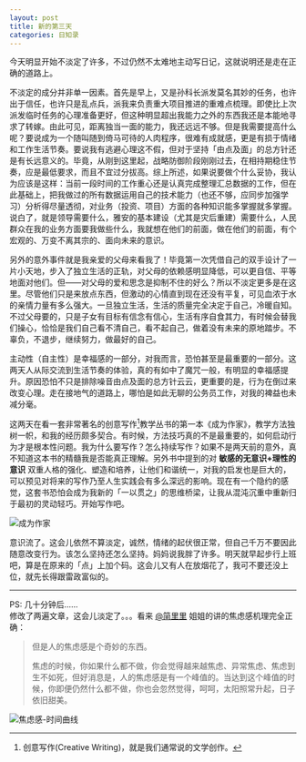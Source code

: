 ```yaml
---
layout: post
title: 新的第三天
categories: 日知录
---
```


今天明显开始不淡定了许多，不过仍然不太难地主动写日记，这就说明还是走在正确的道路上。

不淡定的成分并非单一因素。首先是早上，又是孙科长派发莫名其妙的任务，也许出于信任，也许只是乱点兵，派我来负责重大项目推进的重难点梳理。即使比上次派发临时任务的心理准备更好，但这种明显超出我能力之外的东西我还是本能地寻求了转嫁。由此可见，距离独当一面的能力，我还远远不够。但是我需要提高什么呢？要说成为一个随叫随到倚马可待的人肉程序，很难有成就感，更是有损于情绪和工作生活节奏。要说我有逃避心理这不假，但对于坚持「由点及面」的总方针还是有长远意义的。毕竟，从刚到这里起，战略防御阶段刚刚过去，在相持期稳住节奏，应是最低要求，而且不宜过分拔高。综上所述，如果说要做个什么妥协，我认为应该是这样：当前一段时间的工作重心还是认真完成整理汇总数据的工作，但在此基础上，把我做过的所有数据运用自己的技术能力（也还不够，应同步加强学习）分析得尽量透彻，对业务（投资、项目）方面的各种知识能多掌握就多掌握。说白了，就是领导需要什么，雅安的基本建设（尤其是灾后重建）需要什么，人民群众在我的业务方面要我做些什么，我就想在他们的前面，做在他们的前面，有个宏观的、万变不离其宗的、面向未来的意识。

另外的意外事件就是我亲爱的父母来看我了！毕竟第一次凭借自己的双手设计了一片小天地，步入了独立生活的正轨，对父母的依赖感明显降低，可以更自信、平等地面对他们。但——对父母的爱和思念是抑制不住的好么？所以不淡定更多是在这里。尽管他们只是来放点东西，但激动的心情直到现在还没有平复，可见血浓于水的亲情力量有多么强大。一旦独立生活，生活的质量完全决定于自己，冷暖自知。不过父母要的，只是子女有目标有信念有信心，生活有序自食其力，有时候会替我们操心，恰恰是我们自己看不清自己，看不起自己，做着没有未来的原地踏步。不辜负，不退步，继续努力，做最好的自己。

主动性（自主性）是幸福感的一部分，对我而言，恐怕甚至是最重要的一部分。这两天人从际交流到生活节奏的体验，真的有如中了魔咒一般，有明显的幸福感提升。原因恐怕不只是排除噪音由点及面的总方针云云，更重要的是，行为在倒过来改变心理。走在接地气的道路上，哪怕是如此无聊的公务员工作，对我的裨益也未减分毫。

这两天在看一套非常著名的创意写作[^1]教学丛书的第一本《成为作家》，教学方法独树一帜，和我的经历颇多契合。有时候，方法技巧真的不是最重要的，如何启动行为才是根本性问题。我为什么要写作？怎么持续写作？如果不是两天前的意外，真不知道这本书的精髓我是否能真正理解。另外书中提到的对 **敏感的无意识+理性的意识** 双重人格的强化、塑造和培养，让他们和谐统一，对我的启发也是巨大的，可以预见对将来的写作乃至人生实践会有多么深远的影响。现在有一个隐约的感觉，这套书恐怕会成为我新的「一以贯之」的思维桥梁，让我从混沌沉重中重新归于最初的灵动轻巧。开始写作吧。

![成为作家](http://img3.douban.com/lpic/s4609352.jpg "成为作家")

意识流了。这会儿依然不算淡定，诚然，情绪的起伏很正常，但自己千万不要因此随意改变行为。该怎么坚持还怎么坚持。妈妈说我胖了许多。明天就早起步行上班吧，算是在原来的「点」上加个码。这会儿又有人在放烟花了，我可不要还没上位，就先长得跟雷政富似的。

***

PS: 几十分钟后……  
修改了两遍文章，这会儿淡定了。。。看来 [@简里里](http://www.douban.com/people/58600475/) 姐姐的讲的焦虑感机理完全正确：

> 但是人的焦虑感是个奇妙的东西。
>
> 焦虑的时候，你如果什么都不做，你会觉得越来越焦虑、异常焦虑、焦虑到生不如死，但好消息是，人的焦虑感是有一个峰值的。当达到这个峰值的时候，你即便仍然什么都不做，你也会忽然觉得，呵呵，太阳照常升起，日子依旧甜美。

![焦虑感-时间曲线](http://landingtoday-pic.stor.sinaapp.com/original/1f36c328e487c47c78ba41091c47a952.jpg)

[^1]: 创意写作(Creative Writing)，就是我们通常说的文学创作。
